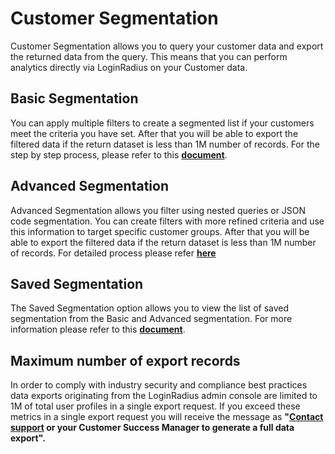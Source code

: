 # Customer Segmentation

Customer Segmentation allows you to query your customer data and export the returned data from the query. This means that you can perform analytics directly via LoginRadius on your Customer data.

## Basic Segmentation

You can apply multiple filters to create a segmented list if your customers meet the criteria you have set. After that you will be able to export the filtered data if the return dataset is less than 1M number of records. For the step by step process, please refer to this [**document**](https://www.loginradius.com/legacy/docs/customer-management/customer-segmentation/basic-segmentation/).

## Advanced Segmentation

Advanced Segmentation allows you filter using nested queries or JSON code segmentation. You can create filters with more refined criteria and use this information to target specific customer groups. After that you will be able to export the filtered data if the return dataset is less than 1M number of records. For detailed process please refer [**here**](https://www.loginradius.com/legacy/docs/customer-management/customer-segmentation/advanced-segmentation/)

## Saved Segmentation

The Saved Segmentation option allows you to view the list of saved segmentation from the Basic and Advanced segmentation. For more information please refer to this [**document**](https://www.loginradius.com/legacy/docs/customer-management/customer-segmentation/save-segmentation/).

## Maximum number of export records

In order to comply with industry security and compliance best practices data exports originating from the LoginRadius admin console are limited to 1M of total user profiles in a single export request. If you exceed these metrics in a single export request you will receive the message as **"[Contact support](https://adminconsole.loginradius.com/support/tickets/open-a-new-ticket) or your Customer Success Manager to generate a full data export".**